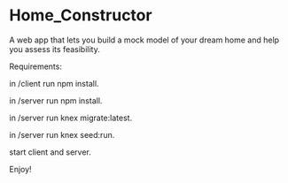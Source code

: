 # Home_Constructor

A web app that lets you build a mock model of your dream home and help you assess its feasibility.


Requirements:

in /client run npm install.

in /server run npm install.

in /server run knex migrate:latest.

in /server run knex seed:run.

start client and server.

Enjoy!

